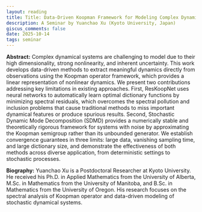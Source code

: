 ```yaml
---
layout: reading
title: Title: Data-Driven Koopman Framework for Modeling Complex Dynamical Systems
description: A Seminar by Yuanchao Xu (Kyoto University, Japan)
giscus_comments: false
date: 2025-10-14
tags: seminar
---
```


**Abstract:**
Complex dynamical systems are challenging to model due to their high dimensionality, strong nonlinearity, and inherent uncertainty. This work develops data-driven methods to extract meaningful dynamics directly from observations using the Koopman operator framework, which provides a linear representation of nonlinear dynamics. We present two contributions addressing key limitations in existing approaches. First, ResKoopNet uses neural networks to automatically learn optimal dictionary functions by minimizing spectral residuals, which overcomes the spectral pollution and inclusion problems that cause traditional methods to miss important dynamical features or produce spurious results. Second, Stochastic Dynamic Mode Decomposition (SDMD) provides a numerically stable and theoretically rigorous framework for systems with noise by approximating the Koopman semigroup rather than its unbounded generator. We establish convergence guarantees in three limits: large data, vanishing sampling time, and large dictionary size, and demonstrate the effectiveness of both methods across diverse application, from deterministic settings to stochastic processes.

**Biography:**
Yuanchao Xu is a Postdoctoral Researcher at Kyoto University. He received his Ph.D. in Applied Mathematics from the University of Alberta, M.Sc. in Mathematics from the University of Manitoba, and B.Sc. in Mathematics from the University of Oregon. His research focuses on the spectral analysis of Koopman operator and data-driven modeling of stochastic dynamical systems.

